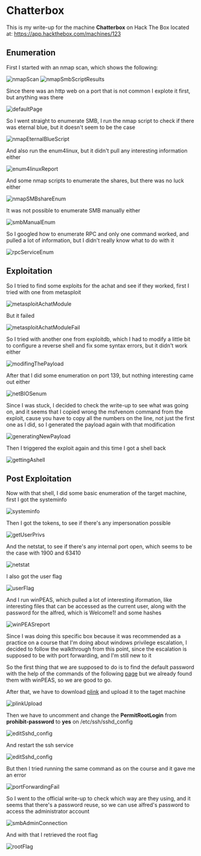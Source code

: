# Chatterbox

This is my write-up for the machine **Chatterbox** on Hack The Box located at: https://app.hackthebox.com/machines/123

## Enumeration

First I started with an nmap scan, which shows the following:

![nmapScan](./res/Chatterbox/nmapScan.png)
![nmapSmbScriptResults](./res/Chatterbox/nmapSmbScriptResults.png)

Since there was an http web on a port that is not common I explote it first, but anything was there

![defaultPage](./res/Chatterbox/defaultPage.png)

So I went straight to enumerate SMB, I run the nmap script to check if there was eternal blue, but it doesn't seem to be the case

![nmapEternalBlueScript](./res/Chatterbox/nmapEternalBlueScript.png)

And also run the enum4linux, but it didn't pull any interesting information either

![enum4linuxReport](./res/Chatterbox/enum4linuxReport.png)

And some nmap scripts to enumerate the shares, but there was no luck either

![nmapSMBshareEnum](./res/Chatterbox/nmapSMBshareEnum.png)

It was not possible to enumerate SMB manually either

![smbManualEnum](./res/Chatterbox/smbManualEnum.png)

So I googled how to enumerate RPC and only one command worked, and pulled a lot of information, but I didn't really know what to do with it

![rpcServiceEnum](./res/Chatterbox/rpcServiceEnum.png)

## Exploitation

So I tried to find some exploits for the achat and see if they worked, first I tried with one from metasploit

![metasploitAchatModule](./res/Chatterbox/metasploitAchatModule.png)

But it failed

![metasploitAchatModuleFail](./res/Chatterbox/metasploitAchatModuleFail.png)

So I tried with another one from exploitdb, which I had to modify a little bit to configure a reverse shell and fix some syntax errors, but it didn't work either

![modifingThePayload](./res/Chatterbox/modifingThePayload.png)

After that I did some enumeration on port 139, but nothing interesting came out either

![netBIOSenum](./res/Chatterbox/netBIOSenum.png)

Since I was stuck, I decided to check the write-up to see what was going on, and it seems that I copied wrong the msfvenom command from the exploit, cause you have to copy all the numbers on the line, not just the first one as I did, so I generated the payload again with that modification

![generatingNewPayload](./res/Chatterbox/generatingNewPayload.png)

Then I triggered the exploit again and this time I got a shell back

![gettingAshell](./res/Chatterbox/gettingAshell.png)

## Post Exploitation

Now with that shell, I did some basic enumeration of the target machine, first I got the systeminfo

![systeminfo](./res/Chatterbox/systeminfo.png)

Then I got the tokens, to see if there's any impersonation possible

![getUserPrivs](./res/Chatterbox/getUserPrivs.png)

And the netstat, to see if there's any internal port open, which seems to be the case with 1900 and 63410

![netstat](./res/Chatterbox/netstat.png)

I also got the user flag

![userFlag](./res/Chatterbox/userFlag.png)

And I run winPEAS, which pulled a lot of interesting iformation, like interesting files that can be accessed as the current user, along with the password for the alfred, which is Welcome1! and some hashes

![winPEASreport](./res/Chatterbox/winPEASreport.png)

Since I was doing this specific box because it was recommended as a practice on a course that I'm doing about windows privilege escalation, I decided to follow the walkthrough from this point, since the escalation is supposed to be with port forwarding, and I'm still new to it

So the first thing that we are supposed to do is to find the default password with the help of the commands of the following [page](https://sushant747.gitbooks.io/total-oscp-guide/content/privilege_escalation_windows.html) but we already found them with winPEAS, so we are good to go.

After that, we have to download [plink](https://www.chiark.greenend.org.uk/~sgtatham/putty/latest.html) and upload it to the taget machine

![plinkUpload](./res/Chatterbox/plinkUpload.png)

Then we have to uncomment and change the **PermitRootLogin** from **prohibit-password** to **yes** on /etc/ssh/sshd_config

![editSshd_config](./res/Chatterbox/editSshd_config.png)

And restart the ssh service

![editSshd_config](./res/Chatterbox/editSshd_config.png)

But then I tried running the same command as on the course and it gave me an error

![portForwardingFail](./res/Chatterbox/portForwardingFail.png)

So I went to the official write-up to check which way are they using, and it seems that there's a password reuse, so we can use alfred's password to access the administrator account

![smbAdminConnection](./res/Chatterbox/smbAdminConnection.png)

And with that I retrieved the root flag

![rootFlag](./res/Chatterbox/rootFlag.png)